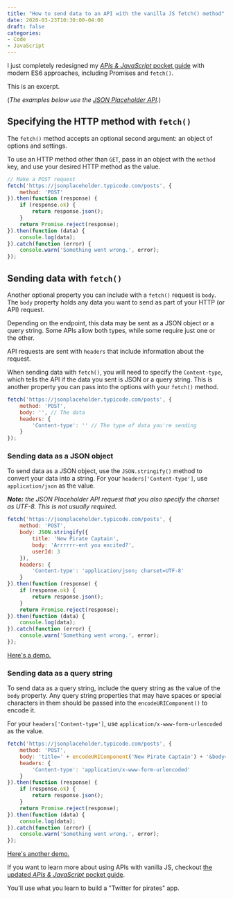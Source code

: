 ```yaml
---
title: "How to send data to an API with the vanilla JS fetch() method"
date: 2020-03-23T10:30:00-04:00
draft: false
categories:
- Code
- JavaScript
---
```


I just completely redesigned my [*APIs & JavaScript* pocket guide](https://vanillajsguides.com/apis/) with modern ES6 approaches, including Promises and `fetch()`.

This is an excerpt.

(*The examples below use the [JSON Placeholder API](https://jsonplaceholder.typicode.com/).*)

## Specifying the HTTP method with `fetch()`

The `fetch()` method accepts an optional second argument: an object of options and settings.

To use an HTTP method other than `GET`, pass in an object with the `method` key, and use your desired HTTP method as the value.

```javascript
// Make a POST request
fetch('https://jsonplaceholder.typicode.com/posts', {
	method: 'POST'
}).then(function (response) {
	if (response.ok) {
		return response.json();
	}
	return Promise.reject(response);
}).then(function (data) {
	console.log(data);
}).catch(function (error) {
	console.warn('Something went wrong.', error);
});
```

## Sending data with `fetch()`

Another optional property you can include with a `fetch()` request is `body`. The `body` property holds any data you want to send as part of your HTTP (or API) request.

Depending on the endpoint, this data may be sent as a JSON object or a query string. Some APIs allow both types, while some require just one or the other.

API requests are sent with `headers` that include information about the request.

When sending data with `fetch()`, you will need to specify the `Content-type`, which tells the API if the data you sent is JSON or a query string. This is another property you can pass into the options with your `fetch()` method.

```javascript
fetch('https://jsonplaceholder.typicode.com/posts', {
	method: 'POST',
	body: '', // The data
	headers: {
		'Content-type': '' // The type of data you're sending
	}
});
```

### Sending data as a JSON object

To send data as a JSON object, use the `JSON.stringify()` method to convert your data into a string. For your `headers['Content-type']`, use `application/json` as the value.

*__Note:__ the JSON Placeholder API request that you also specify the charset as UTF-8. This is not usually required.*

```javascript
fetch('https://jsonplaceholder.typicode.com/posts', {
	method: 'POST',
	body: JSON.stringify({
		title: 'New Pirate Captain',
		body: 'Arrrrrr-ent you excited?',
		userId: 3
	}),
	headers: {
		'Content-type': 'application/json; charset=UTF-8'
	}
}).then(function (response) {
	if (response.ok) {
		return response.json();
	}
	return Promise.reject(response);
}).then(function (data) {
	console.log(data);
}).catch(function (error) {
	console.warn('Something went wrong.', error);
});
```

[Here's a demo.](https://codepen.io/cferdinandi/pen/eYNLMQW)

### Sending data as a query string

To send data as a query string, include the query string as the value of the `body` property. Any query string properties that may have spaces or special characters in them should be passed into the `encodeURIComponent()` to encode it.

For your `headers['Content-type']`, use `application/x-www-form-urlencoded` as the value.

```javascript
fetch('https://jsonplaceholder.typicode.com/posts', {
	method: 'POST',
	body: 'title=' + encodeURIComponent('New Pirate Captain') + '&body=' + encodeURIComponent('Arrrrrr-ent you excited?') + '&userID=3',
	headers: {
		'Content-type': 'application/x-www-form-urlencoded'
	}
}).then(function (response) {
	if (response.ok) {
		return response.json();
	}
	return Promise.reject(response);
}).then(function (data) {
	console.log(data);
}).catch(function (error) {
	console.warn('Something went wrong.', error);
});
```

[Here's another demo.](https://codepen.io/cferdinandi/pen/xxGaWQY)

If you want to learn more about using APIs with vanilla JS, checkout [the updated *APIs & JavaScript* pocket guide](https://vanillajsguides.com/apis/).

You'll use what you learn to build a "Twitter for pirates" app.